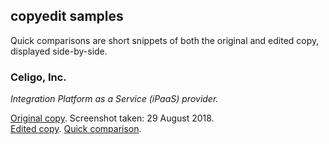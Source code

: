 ## copyedit samples

Quick comparisons are short snippets of both the original and edited copy, displayed side-by-side.

### Celigo, Inc.  
*Integration Platform as a Service (iPaaS) provider.*  

[Original copy](/celigo/celigo-integration-page.pdf). Screenshot taken: 29 August 2018.  
[Edited copy](/celigo/celigo-integration-edit.pdf). 
[Quick comparison](/celigo/celigo-quick-compare.md).
